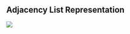## Adjacency List Representation

![](https://github.com/andy489/Data_Structures_and_Algorithms_CPP/blob/master/assets/Graph%20repr.%20-%20Adjacency%20List%2001.png)
